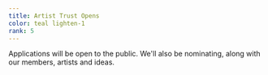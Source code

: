 ```yaml
---
title: Artist Trust Opens
color: teal lighten-1
rank: 5
---
```


Applications will be open to the public. We'll also be nominating, along with our members, artists and ideas.
